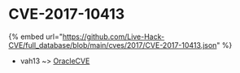 # CVE-2017-10413
{% embed url="https://github.com/Live-Hack-CVE/full_database/blob/main/cves/2017/CVE-2017-10413.json" %}

* vah13 ~> [OracleCVE](https://www.alice-snow.ru/2017/database/cve-2017-10413/oraclecve-vah13)